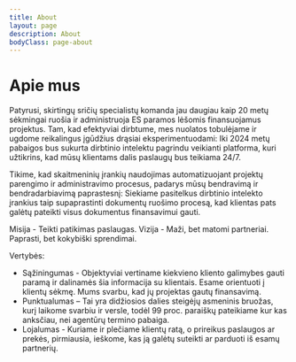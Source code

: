 ```yaml
---
title: About
layout: page
description: About
bodyClass: page-about
---
```


# Apie mus

Patyrusi, skirtingų sričių specialistų komanda jau daugiau kaip 20 metų sėkmingai ruošia ir administruoja ES paramos lėšomis finansuojamus projektus.
Tam, kad efektyviai dirbtume, mes nuolatos tobulėjame ir ugdome reikalingus įgūdžius drąsiai eksperimentuodami:
Iki 2024 metų pabaigos bus sukurta dirbtinio intelektu pagrindu veikianti platforma, kuri užtikrins, kad mūsų klientams dalis paslaugų bus teikiama 24/7. 

Tikime, kad skaitmeninių įrankių naudojimas automatizuojant projektų parengimo ir administravimo procesus, padarys mūsų bendravimą ir bendradarbiavimą paprastesnį: 
Siekiame pasitelkus dirbtinio intelekto įrankius taip supaprastinti dokumentų ruošimo procesą, kad klientas pats galėtų pateikti visus dokumentus finansavimui gauti. 


Misija - Teikti patikimas paslaugas. 
Vizija - Maži, bet matomi partneriai.  Paprasti, bet kokybiški sprendimai.

Vertybės:
- Sąžiningumas -  Objektyviai vertiname kiekvieno kliento galimybes gauti paramą ir dalinamės šia informacija su klientais. Esame orientuoti į klientų sėkmę. Mums svarbu, kad jų projektas gautų finansavimą.  
- Punktualumas – Tai yra didžiosios dalies steigėjų asmeninis bruožas, kurį laikome svarbiu ir versle, todėl 99 proc. paraiškų pateikiame kur kas anksčiau, nei agentūrų termino pabaiga.  
- Lojalumas - Kuriame ir plečiame klientų ratą, o prireikus paslaugos ar prekės, pirmiausia, ieškome, kas ją galėtų suteikti ar parduoti iš esamų partnerių. 
